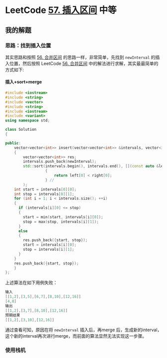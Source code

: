 # LeetCode [57. 插入区间](https://leetcode.cn/problems/insert-interval/) 中等

## 我的解题

### 思路：找到插入位置

其实思路和按照 [56. 合并区间](https://leetcode.cn/problems/merge-intervals/) 的思路一样，非常简单，先找到 `newInterval` 的插入位置，然后按照 LeetCode [56. 合并区间](https://leetcode.cn/problems/merge-intervals/) 中的解法进行求解，其实最最简单的方式如下:

#### 插入+sort+merge



```c++
#include <iostream>
#include <string>
#include <vector>
#include <string>
#include <iostream>
#include <variant>
using namespace std;

class Solution
{

public:
    vector<vector<int>> insert(vector<vector<int>> &intervals, vector<int> &newInterval)
    {
        vector<vector<int>> res;
        intervals.push_back(newInterval);
        std::sort(intervals.begin(), intervals.end(), [](const auto &left, const auto &right) //
                  {                                                                           //
                      return left[0] < right[0];
                  } //
        );
    int start = intervals[0][0];
    int stop = intervals[0][1];
    for (int i = 1; i < intervals.size(); ++i)
    {
      if (intervals[i][0] <= stop)
      {
        start = min(start, intervals[i][0]);
        stop = max(stop, intervals[i][1]);
      }
      else
      {
        res.push_back({start, stop});
        start = intervals[i][0];
        stop = intervals[i][1];
      }
    }
    res.push_back({start, stop});
    }
};
```

上述算法在如下用例失败：

```c++
输入
[[1,2],[3,5],[6,7],[8,10],[12,16]]
[4,8]
输出
[[1,2],[3,7],[8,10],[12,16]]
预期结果
[[1,2],[3,10],[12,16]]
```

通过查看可知，原因在将 `newInterval` 插入后，再merge 后，生成新的interval，这个新的interval再次进行merge，而前面的算法显然无法实现这一步骤。







### 使用栈机
